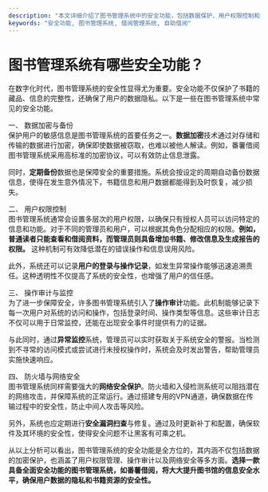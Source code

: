 ```yaml
---
description: "本文详细介绍了图书管理系统中的安全功能，包括数据保护、用户权限控制和操作审计等内容，帮助读者了解如何确保图书管理系统的安全性。"
keywords: "安全功能, 图书管理系统, 借阅管理系统, 自助借阅"
---
```

# 图书管理系统有哪些安全功能？

在数字化时代，图书管理系统的安全性显得尤为重要。安全功能不仅保护了书籍的藏品、信息的完整性，还确保了用户的数据隐私。以下是一些在图书管理系统中常见的安全功能。

一、 数据加密与备份  
保护用户的敏感信息是图书管理系统的首要任务之一。**数据加密**技术通过对存储和传输的数据进行加密，确保即使数据被窃取，也难以被他人解读。例如，番薯借阅图书管理系统采用高标准的加密协议，可以有效防止信息泄露。
  
同时，**定期备份**数据也是保障安全的重要措施。系统会按设定的周期自动备份数据信息，使得在发生意外情况下，书籍信息和用户数据都能得到及时恢复，减少损失。

二、 用户权限控制  
图书管理系统通常会设置多层次的用户权限，以确保只有授权人员可以访问特定的信息和功能。对于不同的管理员和用户，可以根据其角色分配相应的权限。**例如，普通读者只能查看和借阅资料，而管理员则具备增加书籍、修改信息及生成报告的权限。** 这种机制可有效降低潜在的错误操作和信息误用风险。

此外，系统还可以记录**用户的登录与操作记录**，如发生异常操作能够迅速追溯责任。这种透明性不仅提高了系统的安全性，也增强了用户的信任感。

三、 操作审计与监控  
为了进一步保障安全，许多图书管理系统引入了**操作审计**功能。此机制能够记录下每一次用户对系统的访问和操作，包括登录时间、操作类型等信息。这些审计日志不仅可以用于日常监控，还能在出现安全事件时提供有力的证据。

与此同时，通过**异常监控**系统，管理员可以实时获取关于系统安全的警报。当检测到不寻常的访问模式或尝试进行未授权操作时，系统会及时发出警告，帮助管理员实施快速响应。

四、 防火墙与网络安全  
图书管理系统同样需要强大的**网络安全保护**。防火墙和入侵检测系统可以阻挡潜在的网络攻击，并保障系统的正常运行。通过搭建专用的VPN通道，确保数据在传输过程中的安全性，防止中间人攻击等风险。

另外，系统也应定期进行**安全漏洞扫查**与修复。通过及时更新补丁和配置，确保软件及其环境的安全性，使得安全问题不让黑客有可乘之机。

从以上分析可以看出，图书管理系统的安全功能是全方位的，其内涵不仅包括数据的加密保护，也涵盖了用户权限管理、操作审计以及网络安全等多方面。**选择一款具备全面安全功能的图书管理系统，如番薯借阅，将大大提升图书馆的信息安全水平，确保用户数据的隐私和书籍资源的安全性。**
